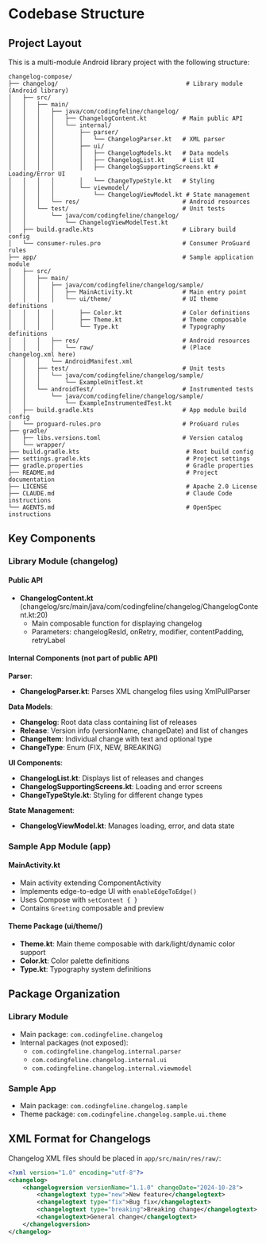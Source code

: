 # Codebase Structure

## Project Layout
This is a multi-module Android library project with the following structure:

```
changelog-compose/
├── changelog/                                    # Library module (Android library)
│   ├── src/
│   │   ├── main/
│   │   │   ├── java/com/codingfeline/changelog/
│   │   │   │   ├── ChangelogContent.kt          # Main public API
│   │   │   │   └── internal/
│   │   │   │       ├── parser/
│   │   │   │       │   └── ChangelogParser.kt   # XML parser
│   │   │   │       ├── ui/
│   │   │   │       │   ├── ChangelogModels.kt   # Data models
│   │   │   │       │   ├── ChangelogList.kt     # List UI
│   │   │   │       │   ├── ChangelogSupportingScreens.kt # Loading/Error UI
│   │   │   │       │   └── ChangeTypeStyle.kt   # Styling
│   │   │   │       └── viewmodel/
│   │   │   │           └── ChangelogViewModel.kt # State management
│   │   │   └── res/                             # Android resources
│   │   └── test/                                # Unit tests
│   │       └── java/com/codingfeline/changelog/
│   │           └── ChangelogViewModelTest.kt
│   ├── build.gradle.kts                         # Library build config
│   └── consumer-rules.pro                       # Consumer ProGuard rules
├── app/                                         # Sample application module
│   ├── src/
│   │   ├── main/
│   │   │   ├── java/com/codingfeline/changelog/sample/
│   │   │   │   ├── MainActivity.kt              # Main entry point
│   │   │   │   └── ui/theme/                    # UI theme definitions
│   │   │   │       ├── Color.kt                 # Color definitions
│   │   │   │       ├── Theme.kt                 # Theme composable
│   │   │   │       └── Type.kt                  # Typography definitions
│   │   │   ├── res/                             # Android resources
│   │   │   │   └── raw/                         # (Place changelog.xml here)
│   │   │   └── AndroidManifest.xml
│   │   ├── test/                                # Unit tests
│   │   │   └── java/com/codingfeline/changelog/sample/
│   │   │       └── ExampleUnitTest.kt
│   │   └── androidTest/                         # Instrumented tests
│   │       └── java/com/codingfeline/changelog/sample/
│   │           └── ExampleInstrumentedTest.kt
│   ├── build.gradle.kts                         # App module build config
│   └── proguard-rules.pro                       # ProGuard rules
├── gradle/
│   ├── libs.versions.toml                       # Version catalog
│   └── wrapper/
├── build.gradle.kts                              # Root build config
├── settings.gradle.kts                           # Project settings
├── gradle.properties                             # Gradle properties
├── README.md                                     # Project documentation
├── LICENSE                                       # Apache 2.0 License
├── CLAUDE.md                                     # Claude Code instructions
└── AGENTS.md                                     # OpenSpec instructions

```

## Key Components

### Library Module (changelog)

#### Public API
- **ChangelogContent.kt** (changelog/src/main/java/com/codingfeline/changelog/ChangelogContent.kt:20)
  - Main composable function for displaying changelog
  - Parameters: changelogResId, onRetry, modifier, contentPadding, retryLabel

#### Internal Components (not part of public API)

**Parser**:
- **ChangelogParser.kt**: Parses XML changelog files using XmlPullParser

**Data Models**:
- **Changelog**: Root data class containing list of releases
- **Release**: Version info (versionName, changeDate) and list of changes
- **ChangeItem**: Individual change with text and optional type
- **ChangeType**: Enum (FIX, NEW, BREAKING)

**UI Components**:
- **ChangelogList.kt**: Displays list of releases and changes
- **ChangelogSupportingScreens.kt**: Loading and error screens
- **ChangeTypeStyle.kt**: Styling for different change types

**State Management**:
- **ChangelogViewModel.kt**: Manages loading, error, and data state

### Sample App Module (app)

#### MainActivity.kt
- Main activity extending ComponentActivity
- Implements edge-to-edge UI with `enableEdgeToEdge()`
- Uses Compose with `setContent { }`
- Contains `Greeting` composable and preview

#### Theme Package (ui/theme/)
- **Theme.kt**: Main theme composable with dark/light/dynamic color support
- **Color.kt**: Color palette definitions
- **Type.kt**: Typography system definitions

## Package Organization

### Library Module
- Main package: `com.codingfeline.changelog`
- Internal packages (not exposed):
  - `com.codingfeline.changelog.internal.parser`
  - `com.codingfeline.changelog.internal.ui`
  - `com.codingfeline.changelog.internal.viewmodel`

### Sample App
- Main package: `com.codingfeline.changelog.sample`
- Theme package: `com.codingfeline.changelog.sample.ui.theme`

## XML Format for Changelogs

Changelog XML files should be placed in `app/src/main/res/raw/`:

```xml
<?xml version="1.0" encoding="utf-8"?>
<changelog>
    <changelogversion versionName="1.1.0" changeDate="2024-10-28">
        <changelogtext type="new">New feature</changelogtext>
        <changelogtext type="fix">Bug fix</changelogtext>
        <changelogtext type="breaking">Breaking change</changelogtext>
        <changelogtext>General change</changelogtext>
    </changelogversion>
</changelog>
```
